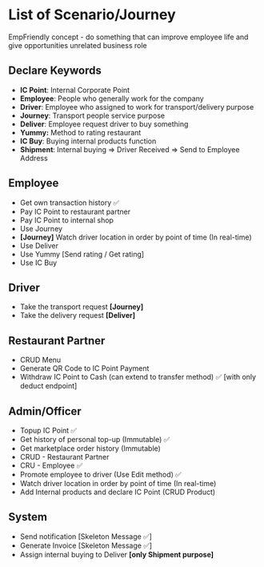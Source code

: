 # List of Scenario/Journey

EmpFriendly concept - do something that can improve employee life and give opportunities unrelated business role

## Declare Keywords

- **IC Point**: Internal Corporate Point
- **Employee**: People who generally work for the company
- **Driver**: Employee who assigned to work for transport/delivery purpose
- **Journey**: Transport people service purpose
- **Deliver**: Employee request driver to buy something
- **Yummy:** Method to rating restaurant
- **IC Buy**: Buying internal products function
- **Shipment**: Internal buying => Driver Received => Send to Employee Address

## Employee

- Get own transaction history ✅
- Pay IC Point to restaurant partner
- Pay IC Point to internal shop
- Use Journey
- **[Journey]** Watch driver location in order by point of time (In real-time)
- Use Deliver
- Use Yummy [Send rating / Get rating]
- Use IC Buy

## Driver

- Take the transport request **[Journey]**
- Take the delivery request **[Deliver]**

## Restaurant Partner

- CRUD Menu
- Generate QR Code to IC Point Payment
- Withdraw IC Point to Cash (can extend to transfer method) ✅ [with only deduct endpoint]

## Admin/Officer

- Topup IC Point ✅
- Get history of personal top-up (Immutable) ✅
- Get marketplace order history (Immutable)
- CRUD - Restaurant Partner
- CRU - Employee ✅
- Promote employee to driver (Use Edit method) ✅
- Watch driver location in order by point of time (In real-time)
- Add Internal products and declare IC Point (CRUD Product)

## System

- Send notification [Skeleton Message ✅]
- Generate Invoice [Skeleton Message ✅]
- Assign internal buying to Deliver **[only Shipment purpose]**
